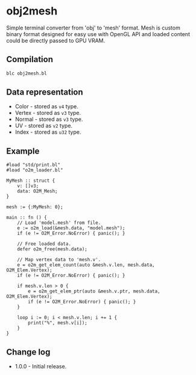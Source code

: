 # obj2mesh
Simple terminal converter from 'obj' to 'mesh' format. Mesh is custom binary format designed for easy use with OpenGL API and loaded content could be directly passed to GPU VRAM.

## Compilation
```bash
blc obj2mesh.bl
```

## Data representation
* Color - stored as `v4` type.
* Vertex - stored as `v3` type.
* Normal - stored as `v3` type.
* UV - stored as `v2` type.
* Index - stored as `u32` type.

## Example
```
#load "std/print.bl"
#load "o2m_loader.bl"

MyMesh :: struct {
	v: []v3;
	data: O2M_Mesh;
}

mesh := {:MyMesh: 0};

main :: fn () {
    // Load 'model.mesh' from file.
    e := o2m_load(&mesh.data, "model.mesh");
    if (e != O2M_Error.NoError) { panic(); }
    
    // Free loaded data.
    defer o2m_free(mesh.data);
    
    // Map vertex data to 'mesh.v'.
    e = o2m_get_elem_count(auto &mesh.v.len, mesh.data, O2M_Elem.Vertex);
    if (e != O2M_Error.NoError) { panic(); }
    
    if mesh.v.len > 0 {
        e = o2m_get_elem_ptr(auto &mesh.v.ptr, mesh.data, O2M_Elem.Vertex);
        if (e != O2M_Error.NoError) { panic(); }
    }
    
    loop i := 0; i < mesh.v.len; i += 1 {
        print("%", mesh.v[i]);
    }
}
```

## Change log
* 1.0.0 - Initial release.
